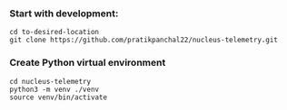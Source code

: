 ### Start with development:

```
cd to-desired-location  
git clone https://github.com/pratikpanchal22/nucleus-telemetry.git   
```

### Create Python virtual environment

```
cd nucleus-telemetry
python3 -m venv ./venv
source venv/bin/activate
```
